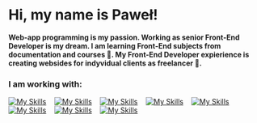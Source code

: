 # Hi, my name is Paweł! 
<strong>Web-app programming is my passion. Working as senior Front-End Developer is my dream. I am learning Front-End subjects from documentation and courses 🌱. My Front-End Developer expierience is creating websides for indyvidual clients as freelancer 🔭.</strong>
### I am working with: <br />
[![My Skills](https://skillicons.dev/icons?i=html)](https://skillicons.dev) 
&nbsp;&nbsp;&nbsp;[![My Skills](https://skillicons.dev/icons?i=css)](https://skillicons.dev) 
&nbsp;&nbsp;&nbsp;[![My Skills](https://skillicons.dev/icons?i=js)](https://skillicons.dev)
&nbsp;&nbsp;&nbsp;[![My Skills](https://skillicons.dev/icons?i=sass)](https://skillicons.dev)
&nbsp;&nbsp;&nbsp;[![My Skills](https://skillicons.dev/icons?i=react)](https://skillicons.dev)
&nbsp;&nbsp;&nbsp;[![My Skills](https://skillicons.dev/icons?i=redux)](https://skillicons.dev)
&nbsp;&nbsp;&nbsp;[![My Skills](https://skillicons.dev/icons?i=git)](https://skillicons.dev)
&nbsp;&nbsp;&nbsp;[![My Skills](https://skillicons.dev/icons?i=node.js)](https://skillicons.dev)

<!--
**pawelosso/pawelosso** is a ✨ _special_ ✨ repository because its `README.md` (this file) appears on your GitHub profile.

Here are some ideas to get you started:

- 🔭 I’m currently working on ...
- 🌱 I’m currently learning ...
- 👯 I’m looking to collaborate on ...
- 🤔 I’m looking for help with ...
- 💬 Ask me about ...
- 📫 How to reach me: ...
- 😄 Pronouns: ...
- ⚡ Fun fact: ...
-->
